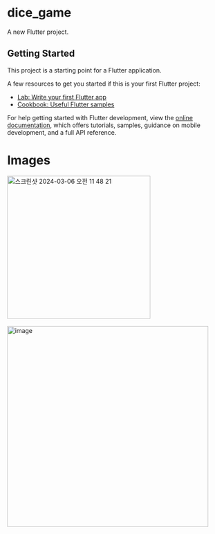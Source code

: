 # dice_game

A new Flutter project.

## Getting Started

This project is a starting point for a Flutter application.

A few resources to get you started if this is your first Flutter project:

- [Lab: Write your first Flutter app](https://docs.flutter.dev/get-started/codelab)
- [Cookbook: Useful Flutter samples](https://docs.flutter.dev/cookbook)

For help getting started with Flutter development, view the
[online documentation](https://docs.flutter.dev/), which offers tutorials,
samples, guidance on mobile development, and a full API reference.

# Images

<img width="331" alt="스크린샷 2024-03-06 오전 11 48 21" src="https://github.com/NalaJang/flutter_study/assets/73895803/f8b64239-bd5f-41c6-bf71-f7c827988bc7">
<br></br>
<img width="465" alt="image" src="https://github.com/NalaJang/flutter_study/assets/73895803/4fb17524-4d3d-408e-b9aa-4cf929f26508">


